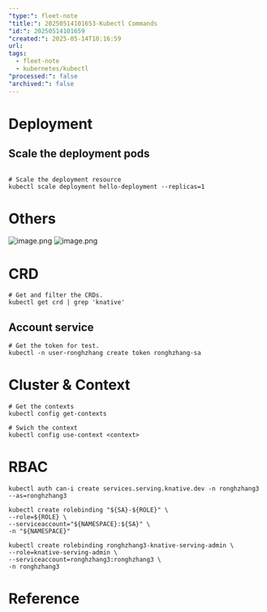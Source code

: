 ```yaml
---
"type:": fleet-note
"title:": 20250514101653-Kubectl Commands
"id:": 20250514101659
"created:": 2025-05-14T10:16:59
url: 
tags:
  - fleet-note
  - kubernetes/kubectl
"processed:": false
"archived:": false
---
```

# Deployment

## Scale the deployment pods

```shell

# Scale the deployment resource
kubectl scale deployment hello-deployment --replicas=1
```


# Others
![image.png](https://images.hnzhrh.com/note/20250514101702072.png)
![image.png](https://images.hnzhrh.com/note/20250514101739337.png)


# CRD

```shell
# Get and filter the CRDs.
kubectl get crd | grep 'knative'
```


## Account service

```shell
# Get the token for test.
kubectl -n user-ronghzhang create token ronghzhang-sa
```


# Cluster & Context

```shell
# Get the contexts
kubectl config get-contexts

# Swich the context
kubectl config use-context <context>
```

# RBAC

```shell
kubectl auth can-i create services.serving.knative.dev -n ronghzhang3 --as=ronghzhang3
```

```shell
kubectl create rolebinding "${SA}-${ROLE}" \  
--role=${ROLE} \  
--serviceaccount="${NAMESPACE}:${SA}" \  
-n "${NAMESPACE}"

kubectl create rolebinding ronghzhang3-knative-serving-admin \
--role=knative-serving-admin \
--serviceaccount=ronghzhang3:ronghzhang3 \
-n ronghzhang3
```
# Reference